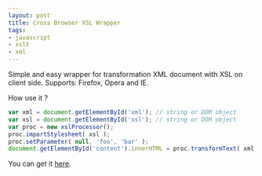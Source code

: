 ```yaml
---
layout: post
title: Cross Browser XSL Wrapper
tags:
- javascript
- xslt
- xml
---
```


Simple and easy wrapper for transformation XML document with XSL on client side. Supports: Firefox, Opera and IE.

How use it ?

```js
var xml = document.getElementById('xml'); // string or DOM object
var xsl = document.getElementById('xsl'); // string or DOM object
var proc = new xslProcessor();
proc.importStylesheet( xsl );
proc.setParameter( null, 'foo', 'bar' );
document.getElementById('content').innerHTML = proc.transformText( xml );
```

You can get it <a href="http://fazibear.googlepages.com/xslWrapper.zip">here</a>.